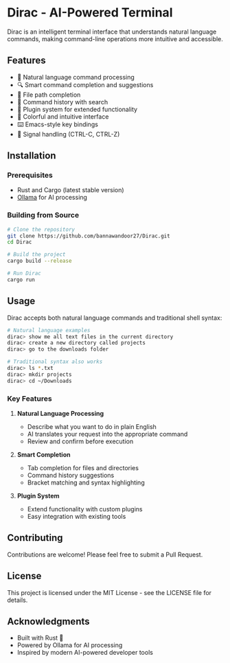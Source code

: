 # Dirac - AI-Powered Terminal

Dirac is an intelligent terminal interface that understands natural language commands, making command-line operations more intuitive and accessible.

## Features

- 🧠 Natural language command processing
- 🔍 Smart command completion and suggestions
- 📁 File path completion
- 📝 Command history with search
- 🔌 Plugin system for extended functionality
- 🎨 Colorful and intuitive interface
- ⌨️ Emacs-style key bindings
- 🔄 Signal handling (CTRL-C, CTRL-Z)

## Installation

### Prerequisites

- Rust and Cargo (latest stable version)
- [Ollama](https://ollama.ai/) for AI processing

### Building from Source

```bash
# Clone the repository
git clone https://github.com/bannawandoor27/Dirac.git
cd Dirac

# Build the project
cargo build --release

# Run Dirac
cargo run
```

## Usage

Dirac accepts both natural language commands and traditional shell syntax:

```bash
# Natural language examples
dirac> show me all text files in the current directory
dirac> create a new directory called projects
dirac> go to the downloads folder

# Traditional syntax also works
dirac> ls *.txt
dirac> mkdir projects
dirac> cd ~/Downloads
```

### Key Features

1. **Natural Language Processing**
   - Describe what you want to do in plain English
   - AI translates your request into the appropriate command
   - Review and confirm before execution

2. **Smart Completion**
   - Tab completion for files and directories
   - Command history suggestions
   - Bracket matching and syntax highlighting

3. **Plugin System**
   - Extend functionality with custom plugins
   - Easy integration with existing tools

## Contributing

Contributions are welcome! Please feel free to submit a Pull Request.

## License

This project is licensed under the MIT License - see the LICENSE file for details.

## Acknowledgments

- Built with Rust 🦀
- Powered by Ollama for AI processing
- Inspired by modern AI-powered developer tools